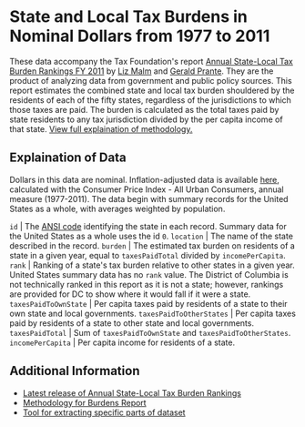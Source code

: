 # State and Local Tax Burdens in Nominal Dollars from 1977 to 2011

These data accompany the Tax Foundation's report [Annual State-Local Tax Burden Rankings FY 2011](http://taxfoundation.org/article/annual-state-local-tax-burden-ranking-fy-2011) by [Liz Malm](http://taxfoundation.org/staff/liz-malm) and [Gerald Prante](http://www.lynchburg.edu/content/gerald-prante). They are the product of analyzing data from government and public policy sources. This report estimates the combined state and local tax burden shouldered by the residents of each of the fifty states, regardless of the jurisdictions to which those taxes are paid. The burden is calculated as the total taxes paid by state residents to any tax jurisdiction divided by the per capita income of that state. [View full explaination of methodology.](http://taxfoundation.org/article/tax-foundation-state-local-tax-burden-estimates-overview-methodology)

## Explaination of Data

Dollars in this data are nominal. Inflation-adjusted data is available [here](http://taxfoundation.org/article/state-and-local-tax-burdens-all-years-one-state-1977-2011), calculated with the Consumer Price Index - All Urban Consumers, annual measure (1977-2011). The data begin with summary records for the United States as a whole, with averages weighted by population.

`id` | The [ANSI code](https://www.census.gov/geo/reference/docs/state.txt) identifying the state in each record. Summary data for the United States as a whole uses the id `0`.
`location` | The name of the state described in the record.
`burden` | The estimated tax burden on residents of a state in a given year, equal to `taxesPaidTotal` divided by `incomePerCapita`.
`rank` | Ranking of a state's tax burden relative to other states in a given year. United States summary data has no `rank` value. The District of Columbia is not technically ranked in this report as it is not a state; however, rankings are provided for DC to show where it would fall if it were a state.
`taxesPaidToOwnState` | Per capita taxes paid by residents of a state to their own state and local governments.
`taxesPaidToOtherStates` | Per capita taxes paid by residents of a state to other state and local governments.
`taxesPaidTotal` | Sum of `taxesPaidToOwnState` and `taxesPaidToOtherStates`.
`incomePerCapita` | Per capita income for residents of a state.

## Additional Information

* [Latest release of Annual State-Local Tax Burden Rankings](http://taxfoundation.org/burdens)
* [Methodology for Burdens Report](http://taxfoundation.org/burdensmethodology)
* [Tool for extracting specific parts of dataset](http://taxfoundation.org/article/state-and-local-tax-burdens-all-years-one-state-1977-2011)